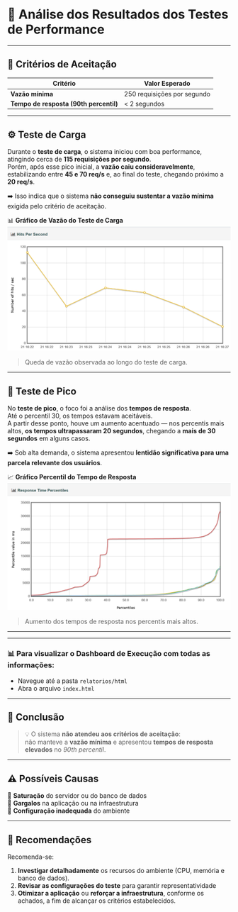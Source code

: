# 🧪 Análise dos Resultados dos Testes de Performance

---

## 🎯 Critérios de Aceitação

| Critério | Valor Esperado |
|-----------|----------------|
| **Vazão mínima** | 250 requisições por segundo |
| **Tempo de resposta (90th percentil)** | < 2 segundos |

---

## ⚙️ Teste de Carga

Durante o **teste de carga**, o sistema iniciou com boa performance, atingindo cerca de **115 requisições por segundo**.  
Porém, após esse pico inicial, a **vazão caiu consideravelmente**, estabilizando entre **45 e 70 req/s** e, ao final do teste, chegando próximo a **20 req/s**.  

➡️ Isso indica que o sistema **não conseguiu sustentar a vazão mínima** exigida pelo critério de aceitação.

📊 **Gráfico de Vazão do Teste de Carga**
![Gráfico de Vazão do Teste de Carga](../imgs/carga.png)
> Queda de vazão observada ao longo do teste de carga.

---

## 🚀 Teste de Pico

No **teste de pico**, o foco foi a análise dos **tempos de resposta**.  
Até o percentil 30, os tempos estavam aceitáveis.  
A partir desse ponto, houve um aumento acentuado — nos percentis mais altos, **os tempos ultrapassaram 20 segundos**, chegando a **mais de 30 segundos** em alguns casos.  

➡️ Sob alta demanda, o sistema apresentou **lentidão significativa para uma parcela relevante dos usuários**.

📈 **Gráfico Percentil do Tempo de Resposta**
![Gráfico Percentil do Tempo de Resposta](../imgs/percentil.png)
> Aumento dos tempos de resposta nos percentis mais altos.

---

---

### 📊 Para visualizar o Dashboard de Execução com todas as informações:

- Navegue até a pasta `relatorios/html`
- Abra o arquivo  `index.html`
---

## 🧾 **Conclusão**

> 💡 O sistema **não atendeu aos critérios de aceitação**:  
> não manteve a **vazão mínima** e apresentou **tempos de resposta elevados** no *90th percentil*.

---

## ⚠️ **Possíveis Causas**

🔹 **Saturação** do servidor ou do banco de dados  
🔹 **Gargalos** na aplicação ou na infraestrutura  
🔹 **Configuração inadequada** do ambiente

---

## 🧩 **Recomendações**

Recomenda-se:  

1. **Investigar detalhadamente** os recursos do ambiente (CPU, memória e banco de dados).  
2. **Revisar as configurações do teste** para garantir representatividade
3. **Otimizar a aplicação** ou **reforçar a infraestrutura**, conforme os achados, a fim de alcançar os critérios estabelecidos.

